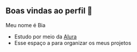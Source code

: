 ## Boas vindas ao perfil 🤖

Meu nome é Bia

- Estudo por meio da [Alura](https:www.alura.com.br)
- Esse espaço a para organizar os meus projetos
